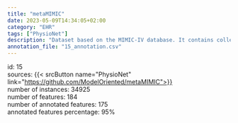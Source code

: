 ```yaml
---
title: "metaMIMIC"
date: 2023-05-09T14:34:05+02:00
category: "EHR"
tags: ["PhysioNet"]
description: "Dataset based on the MIMIC-IV database. It contains collection of 12 binary classification tasks of varying similarity."
annotation_file: "15_annotation.csv"
---
```

id: 15 \
sources: {{< srcButton name="PhysioNet" link="https://github.com/ModelOriented/metaMIMIC">}}  \
number of instances: 34925 \
number of features: 184 \
number of annotated features: 175 \
annotated features percentage: 95% 
